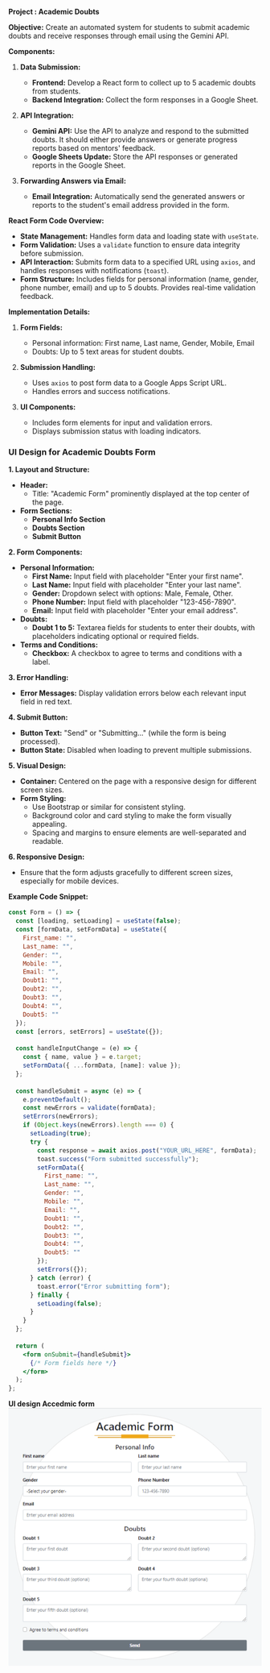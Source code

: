 **Project : Academic Doubts**

**Objective:**
Create an automated system for students to submit academic doubts and receive responses through email using the Gemini API.

**Components:**

1. **Data Submission:**
   - **Frontend:** Develop a React form to collect up to 5 academic doubts from students.
   - **Backend Integration:** Collect the form responses in a Google Sheet.

2. **API Integration:**
   - **Gemini API:** Use the API to analyze and respond to the submitted doubts. It should either provide answers or generate progress reports based on mentors' feedback.
   - **Google Sheets Update:** Store the API responses or generated reports in the Google Sheet.

3. **Forwarding Answers via Email:**
   - **Email Integration:** Automatically send the generated answers or reports to the student's email address provided in the form.

**React Form Code Overview:**

- **State Management:** Handles form data and loading state with `useState`.
- **Form Validation:** Uses a `validate` function to ensure data integrity before submission.
- **API Interaction:** Submits form data to a specified URL using `axios`, and handles responses with notifications (`toast`).
- **Form Structure:** Includes fields for personal information (name, gender, phone number, email) and up to 5 doubts. Provides real-time validation feedback.

**Implementation Details:**

1. **Form Fields:** 
   - Personal information: First name, Last name, Gender, Mobile, Email
   - Doubts: Up to 5 text areas for student doubts.

2. **Submission Handling:**
   - Uses `axios` to post form data to a Google Apps Script URL.
   - Handles errors and success notifications.

3. **UI Components:**
   - Includes form elements for input and validation errors.
   - Displays submission status with loading indicators.

### **UI Design for Academic Doubts Form**

**1. Layout and Structure:**
   - **Header:**
     - Title: "Academic Form" prominently displayed at the top center of the page.
   - **Form Sections:**
     - **Personal Info Section**
     - **Doubts Section**
     - **Submit Button**

**2. Form Components:**
   - **Personal Information:**
     - **First Name:** Input field with placeholder "Enter your first name".
     - **Last Name:** Input field with placeholder "Enter your last name".
     - **Gender:** Dropdown select with options: Male, Female, Other.
     - **Phone Number:** Input field with placeholder "123-456-7890".
     - **Email:** Input field with placeholder "Enter your email address".
   - **Doubts:**
     - **Doubt 1 to 5:** Textarea fields for students to enter their doubts, with placeholders indicating optional or required fields.
   - **Terms and Conditions:**
     - **Checkbox:** A checkbox to agree to terms and conditions with a label.

**3. Error Handling:**
   - **Error Messages:** Display validation errors below each relevant input field in red text.

**4. Submit Button:**
   - **Button Text:** "Send" or "Submitting..." (while the form is being processed).
   - **Button State:** Disabled when loading to prevent multiple submissions.

**5. Visual Design:**
   - **Container:** Centered on the page with a responsive design for different screen sizes.
   - **Form Styling:** 
     - Use Bootstrap or similar for consistent styling.
     - Background color and card styling to make the form visually appealing.
     - Spacing and margins to ensure elements are well-separated and readable.

**6. Responsive Design:**
   - Ensure that the form adjusts gracefully to different screen sizes, especially for mobile devices.

**Example Code Snippet:**

```jsx
const Form = () => {
  const [loading, setLoading] = useState(false);
  const [formData, setFormData] = useState({
    First_name: "",
    Last_name: "",
    Gender: "",
    Mobile: "",
    Email: "",
    Doubt1: "",
    Doubt2: "",
    Doubt3: "",
    Doubt4: "",
    Doubt5: ""
  });
  const [errors, setErrors] = useState({});

  const handleInputChange = (e) => {
    const { name, value } = e.target;
    setFormData({ ...formData, [name]: value });
  };

  const handleSubmit = async (e) => {
    e.preventDefault();
    const newErrors = validate(formData);
    setErrors(newErrors);
    if (Object.keys(newErrors).length === 0) {
      setLoading(true);
      try {
        const response = await axios.post("YOUR_URL_HERE", formData);
        toast.success("Form submitted successfully");
        setFormData({
          First_name: "",
          Last_name: "",
          Gender: "",
          Mobile: "",
          Email: "",
          Doubt1: "",
          Doubt2: "",
          Doubt3: "",
          Doubt4: "",
          Doubt5: ""
        });
        setErrors({});
      } catch (error) {
        toast.error("Error submitting form");
      } finally {
        setLoading(false);
      }
    }
  };

  return (
    <form onSubmit={handleSubmit}>
      {/* Form fields here */}
    </form>
  );
};
```
**UI design Accedmic form**
![UI design Accedmic form](./src/Image/Academic%20Doubts%20Form.png)